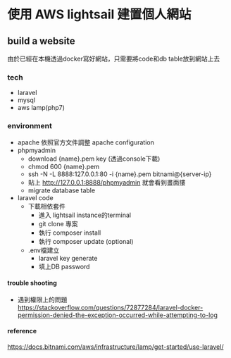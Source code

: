 # 使用 AWS lightsail 建置個人網站

## build a website
由於已經在本機透過docker寫好網站，只需要將code和db table放到網站上去

### tech
- laravel
- mysql
- aws lamp(php7)

### environment
 - apache
   依照官方文件調整 apache configuration
 - phpmyadmin
   - download {name}.pem key (透過console下載)
   - chmod 600 {name}.pem
   - ssh -N -L 8888:127.0.0.1:80 -i {name}.pem bitnami@{server-ip}
   - 貼上 http://127.0.0.1:8888/phpmyadmin 就會看到畫面摟
   - migrate database table
- laravel code
   - 下載相依套件 
     - 進入 lightsail instance的terminal
     - git clone 專案
     - 執行 composer install
     - 執行 composer update (optional)
   - .env檔建立
     - laravel key generate
     - 填上DB password

#### trouble shooting
- 遇到權限上的問題
  https://stackoverflow.com/questions/72877284/laravel-docker-permission-denied-the-exception-occurred-while-attempting-to-log

#### reference
https://docs.bitnami.com/aws/infrastructure/lamp/get-started/use-laravel/

